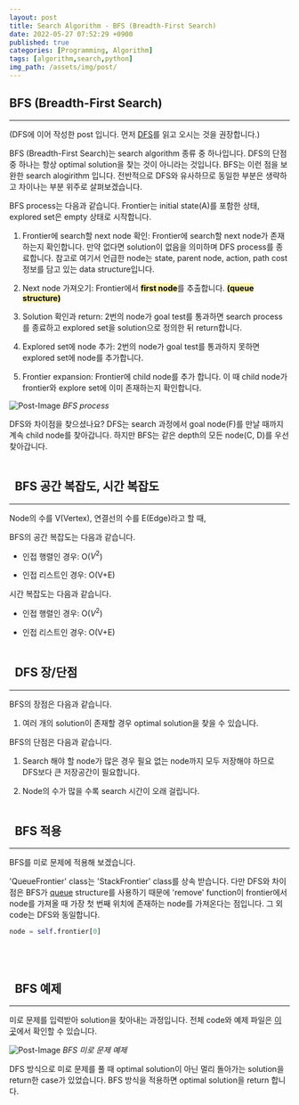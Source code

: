 ```yaml
---
layout: post
title: Search Algorithm - BFS (Breadth-First Search)
date: 2022-05-27 07:52:29 +0900
published: true
categories: [Programming, Algorithm]
tags: [algorithm,search,python]
img_path: /assets/img/post/
---
```


## BFS (Breadth-First Search)
***

 (DFS에 이어 작성한 post 입니다. 먼저 [DFS](https://hubert-bioinformatics.github.io/posts/Algorithm_Search_DFS/, "DFS")를 읽고 오시는 것을 권장합니다.)

 BFS (Breadth-First Search)는 search algorithm 종류 중 하나입니다. DFS의 단점 중 하나는 항상 optimal solution을 찾는 것이 아니라는 것입니다. BFS는 이런 점을 보완한 search alogirithm 입니다. 전반적으로 DFS와 유사하므로 동일한 부분은 생략하고 차이나는 부분 위주로 살펴보겠습니다.

 BFS process는 다음과 같습니다. Frontier는 initial state(A)를 포함한 상태, explored set은 empty 상태로 시작합니다.

 1. Frontier에 search할 next node 확인: Frontier에 search할 next node가 존재하는지 확인합니다. 만약 없다면 solution이 없음을 의미하며 DFS process를 종료합니다. 참고로 여기서 언급한 node는 state, parent node, action, path cost 정보를 담고 있는 data structure입니다.

 2. Next node 가져오기: Frontier에서 <span style='color: black; background-color: #fff5b1'>**first node**</span>를 추출합니다. <span style='color: black; background-color: #fff5b1'>**(queue structure)**</span>

 3. Solution 확인과 return: 2번의 node가 goal test를 통과하면 search process를 종료하고 explored set을 solution으로 정의한 뒤 return합니다.

 4. Explored set에 node 추가: 2번의 node가 goal test를 통과하지 못하면 explored set에 node를 추가합니다.

 5. Frontier expansion: Frontier에 child node를 추가 합니다. 이 때 child node가 frontier와 explore set에 이미 존재하는지 확인합니다.


 ![Post-Image](BFS_process.gif)
 _BFS process_

 DFS와 차이점을 찾으셨나요? DFS는 search 과정에서 goal node(F)를 만날 때까지 계속 child node를 찾아갑니다. 하지만 BFS는 같은 depth의 모든 node(C, D)를 우선 찾아갑니다.
 <br><br>


## &nbsp;&nbsp;BFS 공간 복잡도, 시간 복잡도
***
 Node의 수를 V(Vertex), 연결선의 수를 E(Edge)라고 할 때,
 
 BFS의 공간 복잡도는 다음과 같습니다.

 * 인접 행렬인 경우: O($V^2$)

 * 인접 리스트인 경우: O(V+E)

 시간 복잡도는 다음과 같습니다.

 * 인접 행렬인 경우: O($V^2$)

 * 인접 리스트인 경우: O(V+E)
 <br><br>
 

## &nbsp;&nbsp;DFS 장/단점
***
 BFS의 장점은 다음과 같습니다.

 1. 여러 개의 solution이 존재할 경우 optimal solution을 찾을 수 있습니다.
 
 BFS의 단점은 다음과 같습니다.

 1. Search 해야 할 node가 많은 경우 필요 없는 node까지 모두 저장해야 하므로 DFS보다 큰 저장공간이 필요합니다.

 2. Node의 수가 많을 수록 search 시간이 오래 걸립니다.
 <br><br>


## &nbsp;&nbsp;BFS 적용
***
 BFS를 미로 문제에 적용해 보겠습니다.

<script src="https://gist.github.com/hubert-bioinformatics/85f2550a4ce86372df10cf1bd3cfabf7.js"></script>

'QueueFrontier' class는 'StackFrontier' class를 상속 받습니다. 다만 DFS와 차이점은 BFS가 [queue](https://hubert-bioinformatics.github.io/posts/Stack-Queue/, "queue") structure를 사용하기 때문에 'remove' function이 frontier에서 node를 가져올 때 가장 첫 번째 위치에 존재하는 node를 가져온다는 점입니다. 그 외 code는 DFS와 동일합니다. 

```python
node = self.frontier[0]
```
<br><br>


## &nbsp;&nbsp;BFS 예제
***
 미로 문제를 입력받아 solution을 찾아내는 과정입니다. 전체 code와 예제 파일은 [이 곳](https://github.com/hubert-bioinformatics/bioinformatics/tree/master/algorithm, "이 곳")에서 확인할 수 있습니다.

 ![Post-Image](BFS_example.gif)
 _BFS 미로 문제 예제_
 
 DFS 방식으로 미로 문제를 풀 때 optimal solution이 아닌 멀리 돌아가는 solution을 return한 case가 있었습니다. BFS 방식을 적용하면 optimal solution을 return 합니다.
